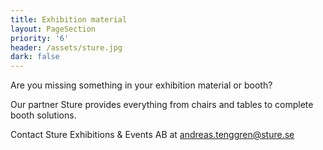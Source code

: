 ```yaml
---
title: Exhibition material
layout: PageSection
priority: '6'
header: /assets/sture.jpg
dark: false
---
```

Are you missing something in your exhibition material or booth? 

Our partner Sture provides everything from chairs and tables to complete booth solutions.  

Contact Sture Exhibitions & Events AB at andreas.tenggren@sture.se
